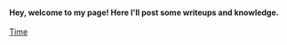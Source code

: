#### Hey, welcome to my page! Here I'll post some writeups and knowledge. ####
  
  [Time](https://fdivisioon.github.io/place-of-knowledge/time)
